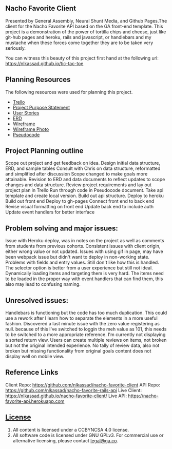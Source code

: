 ## Nacho Favorite Client

Presented by General Assembly, Neural Shunt Media, and Github Pages.The client for the Nacho Favorite API based on the GA front-end template.
This project is a demonstration of the power of tortilla chips and cheese,
just like git-hub pages and heroku, rails and javascript, or handlebars and
my mustache when these forces come together they are to be taken very
seriously.

You can witness this beauty of this project first hand at the following url:
 https://nlkassad.github.io/tic-tac-toe


## Planning Resources

The following resources were used for planning this project.

-   [Trello](https://trello.com/b/vbknujSV/nacho-favorite)
-   [Project Purpose Statement](https://drive.google.com/open?id=1EQUxEk582odHH4nDJJ56IKQKRQu1AHBSSZksSr5N7VM)
-   [User Stories](https://drive.google.com/open?id=15ZJXG5YBctTq7kMu7QqYoxuMhzcyBIYLjGWTcxPMIy0)
- [ERD](https://drive.google.com/open?id=1QYYaHC0X2DYrZ6TNQLDir0rSSjhdtaKk6jM3CNTIA18)
- [Wireframe](https://drive.google.com/open?id=1w74VPB7aa10qJBIVEAOJVT_tf2hZf2w6h5EVlCsSzgc)
- [Wireframe Photo](https://drive.google.com/open?id=0B2g5s7-X_yMnWFNWWEZEcVp5cEU)
- [Pseudocode](https://drive.google.com/open?id=1QjFgfZgvt2hcl_IVP-DVprrPjwB-fDi7avxiYy-1rSU)

## Project Planning outline

Scope out project and get feedback on idea.
Design initial data structure, ERD, and sample tables
Consult with Chris on data structure, reformatted and simplified after discussion
Scope changed to make goals more attainable.
Revision to ERD and data documents to reflect updates to scope changes and
data structure.
Review project requirements and lay out project plan in Trello
Run through code in Pseudocode document.
Take api template and create local version.
Build out api structure.
Deploy to heroku
Build out front end
Deploy to gh-pages
Connect front end to back end
Revise visual formatting on front end
Update back end to include auth
Update event handlers for better interface

## Problem solving and major issues:

Issue with Heroku deploy, was in notes on the project as well as comments
from students from previous cohorts.
Consistent issues with client origin, either wrong value or not updated.
Issues with using gif in page, may have been webpack issue but didn't want to
deploy in non-working state.
Problems with fields and entry values. Still don't like how this is handled.
The selector option is better from a user experience but still not ideal.
Dynamically loading items and targeting them is very hard. The items need
to be loaded in the proper way with event handlers that can find them,
this also may lead to confusing naming.


## Unresolved issues:

Handlebars is functioning but the code has too much duplication.
This could use a rework after I learn how to separate the elements in
a more useful fashion.
Discovered a last minute issue with the zero value registering as null. because
of this I've switched to loggin the meh value as 101, this needs to be
switched to a more appropriate reference.
I'm currently not displaying a sorted return view.
Users can create multiple reviews on items, not broken but not the original
intended experience.
No tally of review data, also not broken but missing functionality from
original goals
content does not display well on mobile view.

## Reference Links
Client Repo: https://github.com/nlkassad/nacho-favorite-client 
API Repo: https://github.com/nlkassad/nacho-favorite-rails-api 
Live Client: https://nlkassad.github.io/nacho-favorite-client/ 
Live API: https://nacho-favorite-api.herokuapp.com

## [License](LICENSE)

1.  All content is licensed under a CC­BY­NC­SA 4.0 license.
1.  All software code is licensed under GNU GPLv3. For commercial use or
    alternative licensing, please contact legal@ga.co.

